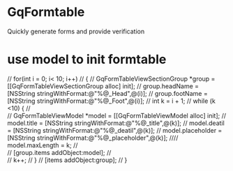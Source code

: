 # GqFormtable
Quickly generate forms and provide verification

# use model to init formtable


//    for(int i = 0; i< 10; i++)
//    {
//        GqFormTableViewSectionGroup *group = [[GqFormTableViewSectionGroup alloc] init];
//        group.headName = [NSString stringWithFormat:@"%@_Head",@(i)];
//        group.footName = [NSString stringWithFormat:@"%@_Foot",@(i)];
//        int k = i + 1;
//        while (k <10) {
//            
//            GqFormTableViewModel *model = [[GqFormTableViewModel alloc] init];
//            model.title = [NSString stringWithFormat:@"%@_title",@(k)];
//            model.deatil = [NSString stringWithFormat:@"%@_deatil",@(k)];
//            model.placeholder = [NSString stringWithFormat:@"%@_placeholder",@(k)];
////            model.maxLength = k;
//            
//            [group.items addObject:model];
//            
//            k++;
//        }
//        [items addObject:group];
//    }
